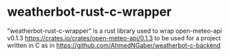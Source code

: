 # weatherbot-rust-c-wrapper
"weatherbot-rust-c-wrapper" is a rust library used to wrap open-meteo-api v0.1.3 https://crates.io/crates/open-meteo-api/0.1.3 to be used for a project written in C as in https://github.com/AhmedNGaber/weatherbot-c-backend
